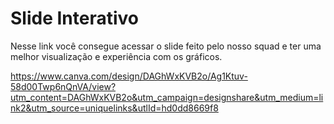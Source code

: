 # Slide Interativo

Nesse link você consegue acessar o slide feito pelo nosso squad e ter uma melhor visualização e experiência com os gráficos.

https://www.canva.com/design/DAGhWxKVB2o/Ag1Ktuv-58d00Twp6nQnVA/view?utm_content=DAGhWxKVB2o&utm_campaign=designshare&utm_medium=link2&utm_source=uniquelinks&utlId=hd0dd8669f8